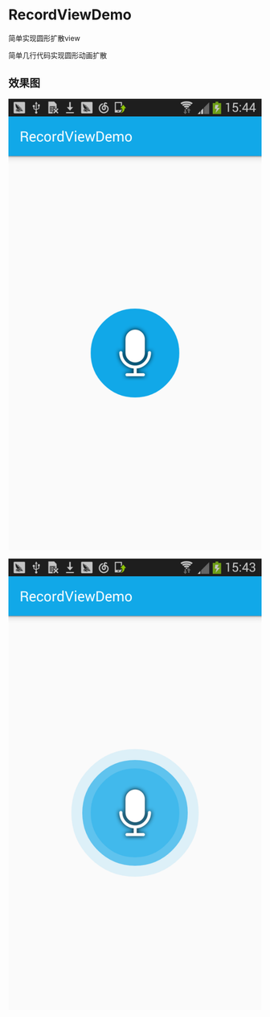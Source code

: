 # RecordViewDemo
简单实现圆形扩散view

简单几行代码实现圆形动画扩散

## 效果图

![静止或者手弹起](https://github.com/DamonEle/RecordViewDemo/blob/master/screeshot/device-2017-08-04-154458.png)

![按住效果](https://github.com/DamonEle/RecordViewDemo/blob/master/screeshot/device-2017-08-04-154411.png)
